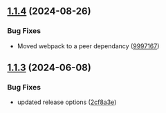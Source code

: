 ## [1.1.4](https://github.com/heshanera/svg-asset-loader/compare/v1.1.3...v1.1.4) (2024-08-26)


### Bug Fixes

* Moved webpack to a peer dependancy ([9997167](https://github.com/heshanera/svg-asset-loader/commit/999716775ad0e43b051c93b971483e0c784c8c39))

## [1.1.3](https://github.com/heshanera/svg-asset-loader/compare/v1.1.2...v1.1.3) (2024-06-08)


### Bug Fixes

* updated release options ([2cf8a3e](https://github.com/heshanera/svg-asset-loader/commit/2cf8a3e1d33bc5fe3ebc1b1b5b5ef803082ae49d))
